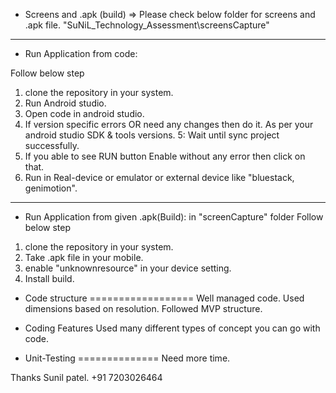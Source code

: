 
* Screens and .apk (build)
=>  Please check below folder for screens and .apk file.
    "SuNiL_Technology_Assessment\screensCapture"
-----------------------------------------
* Run Application from code:

Follow below step
1. clone the repository in your system.
2. Run Android studio.
3. Open code in android studio.
4. If version specific errors OR need any changes then do it.
    As per your android studio SDK & tools versions.
5: Wait until sync project successfully.
6. If you able to see RUN button Enable without any error then click on that.
7. Run in Real-device or emulator or external device like "bluestack, genimotion".
----------------------------------------
   * Run Application from given .apk(Build): in "screenCapture" folder
 Follow below step
 1. clone the repository in your system.
 2. Take .apk file in your mobile.
 3. enable "unknownresource" in your device setting.
 4. Install build.


* Code structure
==================
Well managed code.
Used dimensions based on resolution.
Followed MVP structure.
* Coding Features
Used many different types of concept you can go with code.


* Unit-Testing
==============
Need more time.


Thanks
Sunil patel.
+91 7203026464